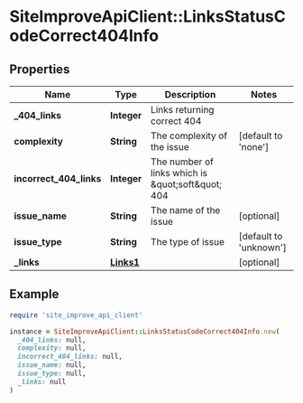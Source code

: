 # SiteImproveApiClient::LinksStatusCodeCorrect404Info

## Properties

| Name | Type | Description | Notes |
| ---- | ---- | ----------- | ----- |
| **_404_links** | **Integer** | Links returning correct 404 |  |
| **complexity** | **String** | The complexity of the issue | [default to &#39;none&#39;] |
| **incorrect_404_links** | **Integer** | The number of links which is \&quot;soft\&quot; 404 |  |
| **issue_name** | **String** | The name of the issue | [optional] |
| **issue_type** | **String** | The type of issue | [default to &#39;unknown&#39;] |
| **_links** | [**Links1**](Links1.md) |  | [optional] |

## Example

```ruby
require 'site_improve_api_client'

instance = SiteImproveApiClient::LinksStatusCodeCorrect404Info.new(
  _404_links: null,
  complexity: null,
  incorrect_404_links: null,
  issue_name: null,
  issue_type: null,
  _links: null
)
```

